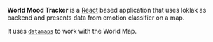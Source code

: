 **World Mood Tracker** is a [React](https://facebook.github.io/react/) based application that uses loklak as backend and presents data from emotion classifier on a map.

It uses [`datamaps`](http://datamaps.github.io/) to work with the World Map.
